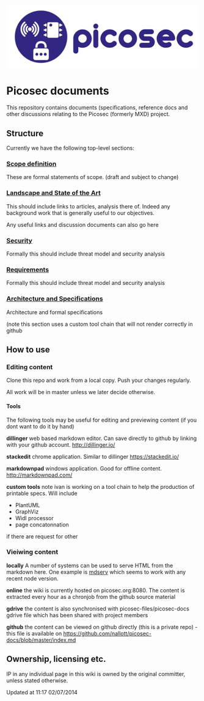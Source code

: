 ![picosec logo](/logo/logo-text.jpg)




# Picosec documents

This repository contains documents (specifications, reference docs and other discussions relating to the Picosec (formerly MXD) project.

## Structure
Currently we have the following top-level sections:


### [Scope definition](scope)
These are formal statements of scope. (draft and subject to change)

### [Landscape and State of the Art](landscape)
This should include links to articles, analysis there of. Indeed any background work that is generally useful to our objectives.

Any useful links and discussion documents can also go here 



### [Security](security)
Formally this should include threat model and security analysis


### [Requirements](requirements)
Formally this should include threat model and security analysis


### [Architecture and Specifications](specs)
Architecture and formal specifications

(note this section uses a custom tool chain that will not render correctly in github




## How to use

### Editing content



Clone this repo and work from a local copy. Push your changes regularly.

All work will be in master unless we later decide otherwise.

#### Tools
The following tools may be useful for editing and previewing content (if you dont want to do it by hand)


**dillinger** web based markdown editor. Can save directly to github by linking with your github account. http://dillinger.io/

**stackedit** chrome application. Similar to dillinger https://stackedit.io/

**markdownpad** windows application. Good for offline content. http://markdownpad.com/ 

**custom tools**  note ivan is working on a tool chain to help the production of printable specs. Will include
* PlantUML 
* GraphViz
* Widl processor
* page concatonnation  

if there are request for other 

### Vieiwing content

**locally** A number of systems can be used to serve HTML from the markdown here. One example is [mdserv](https://github.com/Bonuspunkt/mdserv) which seems to work with any recent node version.


**online** the wiki is currently hosted on picosec.org:8080. The content is extracted every hour as a chronjob from the github source material

**gdrive** the content is also synchronised with picosec-files/picosec-docs gdrive file which has been shared with project members

**github** the content can be viewed on github directly (this is a private repo) -this file is available on https://github.com/nallott/picosec-docs/blob/master/index.md 




## Ownership, licensing etc.

IP in any individual page in this wiki is owned by the original committer, unless stated otherwise.

Updated at 11:17 02/07/2014
